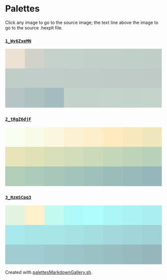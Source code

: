 # Palettes

Click any image to go to the source image; the text line above the image to go to the source .hexplt file.

### [`1_Wy6ZxeMN`](1_Wy6ZxeMN.hexplt)

[ ![1_Wy6ZxeMN.png](1_Wy6ZxeMN.png) ](1_Wy6ZxeMN.png)

### [`2_tRgZ6djF`](2_tRgZ6djF.hexplt)

[ ![2_tRgZ6djF.png](2_tRgZ6djF.png) ](2_tRgZ6djF.png)

### [`3_HzmSCpq3`](3_HzmSCpq3.hexplt)

[ ![3_HzmSCpq3.png](3_HzmSCpq3.png) ](3_HzmSCpq3.png)

Created with [palettesMarkdownGallery.sh](https://github.com/earthbound19/_ebDev/blob/master/scripts/imgAndVideo/palettesMarkdownGallery.sh).